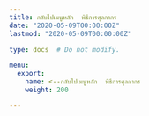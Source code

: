 ```yaml
---
title: กลับไปเมนูหลัก  พิธีการศุลกากร
date: "2020-05-09T00:00:00Z"
lastmod: "2020-05-09T00:00:00Z"

type: docs  # Do not modify.

menu:
  export:
    name: <--กลับไปเมนูหลัก  พิธีการศุลกากร
    weight: 200

---
```


<script>
   var files = '/knowledge-center/customs/customs/index.html'
   //document.location = files
   location.replace(files)
  </script>
